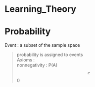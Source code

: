 Learning_Theory
======================
# Probability
Event : a subset of the sample space
> probability is assigned to events   
Axioms :   
> nonnegativity : P(A)$$\geq$$0
